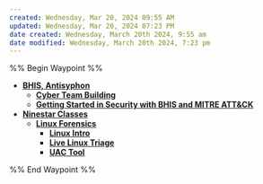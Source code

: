 ```yaml
---
created: Wednesday, Mar 20, 2024 09:55 AM
updated: Wednesday, Mar 20, 2024 07:23 PM
date created: Wednesday, March 20th 2024, 9:55 am
date modified: Wednesday, March 20th 2024, 7:23 pm
---
```


%% Begin Waypoint %%
- **[BHIS, Antisyphon](./BHIS,%20Antisyphon/BHIS,%20Antisyphon.md)**
	- **[Cyber Team Building](./BHIS,%20Antisyphon/Cyber%20Team%20Building/Cyber%20Team%20Building.md)**
	- **[Getting Started in Security with BHIS and MITRE ATT&CK](./BHIS,%20Antisyphon/Getting%20Started%20in%20Security%20with%20BHIS%20and%20MITRE%20ATT&CK/Getting%20Started%20in%20Security%20with%20BHIS%20and%20MITRE%20ATT&CK.md)**
- **[Ninestar Classes](./Ninestar%20Classes/Ninestar%20Classes.md)**
	- **[Linux Forensics](./Ninestar%20Classes/Linux%20Forensics/Linux%20Forensics.md)**
		- **[Linux Intro](./Ninestar%20Classes/Linux%20Forensics/Linux%20Intro/Linux%20Intro.md)**
		- **[Live Linux Triage](./Ninestar%20Classes/Linux%20Forensics/Live%20Linux%20Triage/Live%20Linux%20Triage.md)**
		- **[UAC Tool](./Ninestar%20Classes/Linux%20Forensics/UAC%20Tool/UAC%20Tool.md)**

%% End Waypoint %%